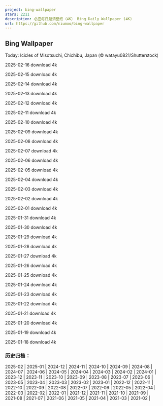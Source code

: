 ```yaml
---
project: bing-wallpaper
stars: 2211
description: 必应每日超清壁纸（4K） Bing Daily Wallpaper (4K)
url: https://github.com/niumoo/bing-wallpaper
---
```


Bing Wallpaper
--------------

Today: Icicles of Misotsuchi, Chichibu, Japan (© watayu0821/Shutterstock)

2025-02-16 download 4k

2025-02-15 download 4k

2025-02-14 download 4k

2025-02-13 download 4k

2025-02-12 download 4k

2025-02-11 download 4k

2025-02-10 download 4k

2025-02-09 download 4k

2025-02-08 download 4k

2025-02-07 download 4k

2025-02-06 download 4k

2025-02-05 download 4k

2025-02-04 download 4k

2025-02-03 download 4k

2025-02-02 download 4k

2025-02-01 download 4k

2025-01-31 download 4k

2025-01-30 download 4k

2025-01-29 download 4k

2025-01-28 download 4k

2025-01-27 download 4k

2025-01-26 download 4k

2025-01-25 download 4k

2025-01-24 download 4k

2025-01-23 download 4k

2025-01-22 download 4k

2025-01-21 download 4k

2025-01-20 download 4k

2025-01-19 download 4k

2025-01-18 download 4k

### 历史归档：

2025-02 | 2025-01 | 2024-12 | 2024-11 | 2024-10 | 2024-09 | 2024-08 | 2024-07 | 2024-06 | 2024-05 | 2024-04 | 2024-03 | 2024-02 | 2024-01 | 2023-12 | 2023-11 | 2023-10 | 2023-09 | 2023-08 | 2023-07 | 2023-06 | 2023-05 | 2023-04 | 2023-03 | 2023-02 | 2023-01 | 2022-12 | 2022-11 | 2022-10 | 2022-09 | 2022-08 | 2022-07 | 2022-06 | 2022-05 | 2022-04 | 2022-03 | 2022-02 | 2022-01 | 2021-12 | 2021-11 | 2021-10 | 2021-09 | 2021-08 | 2021-07 | 2021-06 | 2021-05 | 2021-04 | 2021-03 | 2021-02 |
